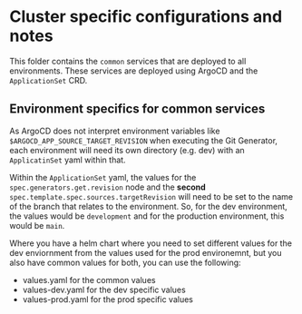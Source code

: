 # Cluster specific configurations and notes

This folder contains the `common` services that are deployed to all environments. These services are deployed using ArgoCD and the `ApplicationSet` CRD.

## Environment specifics for common services

As ArgoCD does not interpret environment variables like `$ARGOCD_APP_SOURCE_TARGET_REVISION` when executing the Git Generator, each environment will need its own directory (e.g. dev) with an `ApplicatinSet` yaml within that. 

Within the `ApplicationSet` yaml, the values for the `spec.generators.get.revision` node and the **second** `spec.template.spec.sources.targetRevision` will need to be set to the name of the branch that relates to the environment. So, for the dev environment, the values would be `development` and for the production environment, this would be `main`.

Where you have a helm chart where you need to set different values for the dev enviornment from the values used for the prod environemnt, but you also have common values for both, you can use the following:

- values.yaml for the common values
- values-dev.yaml for the dev specific values
- values-prod.yaml for the prod specific values
